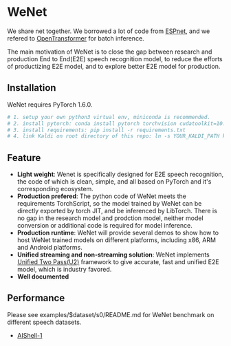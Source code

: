 # WeNet

We share net together.
We borrowed a lot of code from [ESPnet](https://github.com/espnet/espnet),
and we refered to [OpenTransformer](https://github.com/ZhengkunTian/OpenTransformer/blob/master/otrans/recognizer.py)
for batch inference.

The main motivation of WeNet is to close the gap between research and production End to End(E2E) speech recognition model,
to reduce the efforts of productizing E2E model, and to explore better E2E model for production.

## Installation

WeNet requires PyTorch 1.6.0.

``` sh
# 1. setup your own python3 virtual env, miniconda is recommended.
# 2. install pytorch: conda install pytorch torchvision cudatoolkit=10.1 -c pytorch
# 3. install requirements: pip install -r requirements.txt
# 4. link Kaldi on root directory of this repo: ln -s YOUR_KALDI_PATH kaldi
```

## Feature

* **Light weight**: Wenet is specifically designed for E2E speech recognition,
  the code of which is clean, simple, and all based on PyTorch and it's corresponding ecosystem.
* **Production prefered**: The python code of WeNet meets the requirements TorchScript,
  so the model trained by WeNet can be directly exported by torch JIT, and be inferenced by LibTorch.
  There is no gap in the research model and prodction model,
  neither model conversion or additional code is required for model inference.
* **Production runtime**: WeNet will provide several demos to show how to host WeNet trained models
  on different platforms, including x86, ARM and Android platforms.
* **Unified streaming and non-streaming solution**: WeNet implements [Unified Two Pass(U2)](https://arxiv.org/pdf/2012.05481.pdf)
  framework to give accurate, fast and unified E2E model, which is industry favored.
* **Well documented**

## Performance

Please see examples/$dataset/s0/README.md for WeNet benchmark on different speech datasets.
* [AIShell-1](examples/aishell/s0/README.md)

